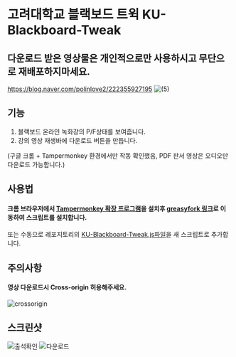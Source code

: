 # 고려대학교 블랙보드 트윅 KU-Blackboard-Tweak

## 다운로드 받은 영상물은 개인적으로만 사용하시고 무단으로 재배포하지마세요.
https://blog.naver.com/polinlove2/222355927195
![(5)](https://user-images.githubusercontent.com/88672474/229979532-475803ee-ff9c-4142-be75-8f58e40566af.png)


## 기능

1. 블랙보드 온라인 녹화강의 P/F상태를 보여줍니다.
2. 강의 영상 재생바에 다운로드 버튼을 만듭니다.  

(구글 크롬 + Tampermonkey 환경에서만 작동 확인했음, PDF 판서 영상은 오디오만 다운로드 가능합니다.)  


## 사용법

#### 크롬 브라우저에서 [Tampermonkey 확장 프로그램](https://chrome.google.com/webstore/detail/tampermonkey/dhdgffkkebhmkfjojejmpbldmpobfkfo)을 설치후 [greasyfork 링크](https://greasyfork.org/ko/scripts/451425-%EA%B3%A0%EB%A0%A4%EB%8C%80%ED%95%99%EA%B5%90-%EB%B8%94%EB%9E%99%EB%B3%B4%EB%93%9C-%ED%8A%B8%EC%9C%85)로 이동하여 스크립트를 설치합니다.


또는 수동으로 레포지토리의 [KU-Blackboard-Tweak.js파일](https://github.com/medAndro/KU-Blackboard-Tweak/blob/main/KU-Blackboard-Tweak.js)을 새 스크립트로 추가합니다.   
  

## 주의사항

#### 영상 다운로드시 Cross-origin 허용해주세요.
![crossorigin](https://user-images.githubusercontent.com/88672474/229792209-265a9a9d-f574-4957-b02e-bc747cfc3dac.jpg)


## 스크린샷

 ![출석확인](https://user-images.githubusercontent.com/88672474/229791412-93b4a93e-b110-485f-af11-a80fd6f14664.png)
![다운로드](https://user-images.githubusercontent.com/88672474/229791420-e3db7462-5bbf-492c-945f-00fbdeb54abb.gif)
